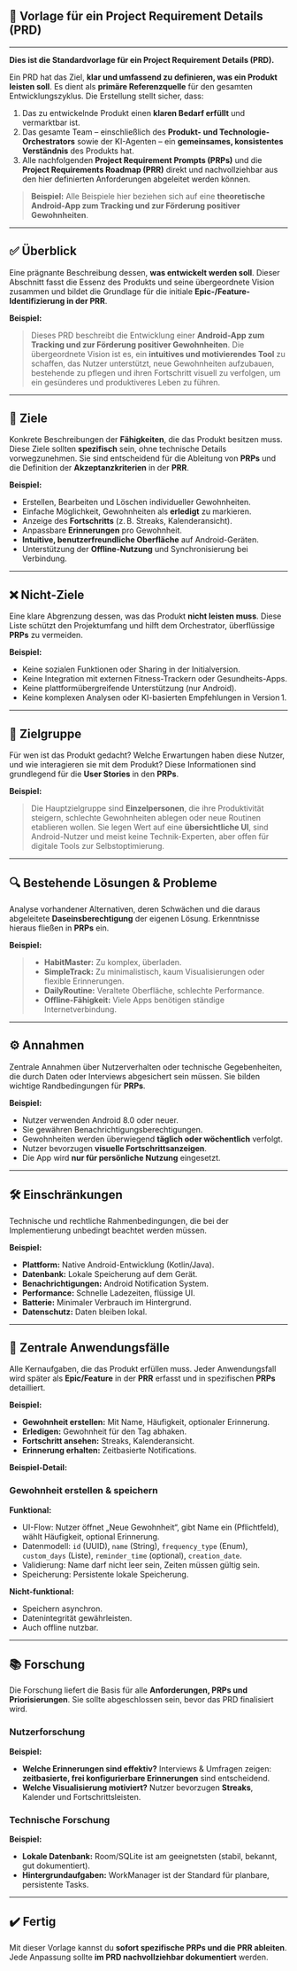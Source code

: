 ## 📌 **Vorlage für ein Project Requirement Details (PRD)**

---

**Dies ist die Standardvorlage für ein Project Requirement Details (PRD).**

Ein PRD hat das Ziel, **klar und umfassend zu definieren, was ein Produkt leisten soll**. Es dient als **primäre Referenzquelle** für den gesamten Entwicklungszyklus. Die Erstellung stellt sicher, dass:

1. Das zu entwickelnde Produkt einen **klaren Bedarf erfüllt** und vermarktbar ist.
2. Das gesamte Team – einschließlich des **Produkt- und Technologie-Orchestrators** sowie der KI-Agenten – ein **gemeinsames, konsistentes Verständnis** des Produkts hat.
3. Alle nachfolgenden **Project Requirement Prompts (PRPs)** und die **Project Requirements Roadmap (PRR)** direkt und nachvollziehbar aus den hier definierten Anforderungen abgeleitet werden können.

> **Beispiel:**
> Alle Beispiele hier beziehen sich auf eine **theoretische Android-App zum Tracking und zur Förderung positiver Gewohnheiten**.

---

## ✅ **Überblick**

Eine prägnante Beschreibung dessen, **was entwickelt werden soll**. Dieser Abschnitt fasst die Essenz des Produkts und seine übergeordnete Vision zusammen und bildet die Grundlage für die initiale **Epic-/Feature-Identifizierung in der PRR**.

**Beispiel:**

> Dieses PRD beschreibt die Entwicklung einer **Android-App zum Tracking und zur Förderung positiver Gewohnheiten**.
> Die übergeordnete Vision ist es, ein **intuitives und motivierendes Tool** zu schaffen, das Nutzer unterstützt, neue Gewohnheiten aufzubauen, bestehende zu pflegen und ihren Fortschritt visuell zu verfolgen, um ein gesünderes und produktiveres Leben zu führen.

---

## 🎯 **Ziele**

Konkrete Beschreibungen der **Fähigkeiten**, die das Produkt besitzen muss. Diese Ziele sollten **spezifisch** sein, ohne technische Details vorwegzunehmen. Sie sind entscheidend für die Ableitung von **PRPs** und die Definition der **Akzeptanzkriterien** in der **PRR**.

**Beispiel:**

* Erstellen, Bearbeiten und Löschen individueller Gewohnheiten.
* Einfache Möglichkeit, Gewohnheiten als **erledigt** zu markieren.
* Anzeige des **Fortschritts** (z. B. Streaks, Kalenderansicht).
* Anpassbare **Erinnerungen** pro Gewohnheit.
* **Intuitive, benutzerfreundliche Oberfläche** auf Android-Geräten.
* Unterstützung der **Offline-Nutzung** und Synchronisierung bei Verbindung.

---

## ❌ **Nicht-Ziele**

Eine klare Abgrenzung dessen, was das Produkt **nicht leisten muss**. Diese Liste schützt den Projektumfang und hilft dem Orchestrator, überflüssige **PRPs** zu vermeiden.

**Beispiel:**

* Keine sozialen Funktionen oder Sharing in der Initialversion.
* Keine Integration mit externen Fitness-Trackern oder Gesundheits-Apps.
* Keine plattformübergreifende Unterstützung (nur Android).
* Keine komplexen Analysen oder KI-basierten Empfehlungen in Version 1.

---

## 👥 **Zielgruppe**

Für wen ist das Produkt gedacht? Welche Erwartungen haben diese Nutzer, und wie interagieren sie mit dem Produkt? Diese Informationen sind grundlegend für die **User Stories** in den **PRPs**.

**Beispiel:**

> Die Hauptzielgruppe sind **Einzelpersonen**, die ihre Produktivität steigern, schlechte Gewohnheiten ablegen oder neue Routinen etablieren wollen.
> Sie legen Wert auf eine **übersichtliche UI**, sind Android-Nutzer und meist keine Technik-Experten, aber offen für digitale Tools zur Selbstoptimierung.

---

## 🔍 **Bestehende Lösungen & Probleme**

Analyse vorhandener Alternativen, deren Schwächen und die daraus abgeleitete **Daseinsberechtigung** der eigenen Lösung. Erkenntnisse hieraus fließen in **PRPs** ein.

**Beispiel:**

> * **HabitMaster:** Zu komplex, überladen.
> * **SimpleTrack:** Zu minimalistisch, kaum Visualisierungen oder flexible Erinnerungen.
> * **DailyRoutine:** Veraltete Oberfläche, schlechte Performance.
> * **Offline-Fähigkeit:** Viele Apps benötigen ständige Internetverbindung.

---

## ⚙️ **Annahmen**

Zentrale Annahmen über Nutzerverhalten oder technische Gegebenheiten, die durch Daten oder Interviews abgesichert sein müssen. Sie bilden wichtige Randbedingungen für **PRPs**.

**Beispiel:**

* Nutzer verwenden Android 8.0 oder neuer.
* Sie gewähren Benachrichtigungsberechtigungen.
* Gewohnheiten werden überwiegend **täglich oder wöchentlich** verfolgt.
* Nutzer bevorzugen **visuelle Fortschrittsanzeigen**.
* Die App wird **nur für persönliche Nutzung** eingesetzt.

---

## 🛠️ **Einschränkungen**

Technische und rechtliche Rahmenbedingungen, die bei der Implementierung unbedingt beachtet werden müssen.

**Beispiel:**

* **Plattform:** Native Android-Entwicklung (Kotlin/Java).
* **Datenbank:** Lokale Speicherung auf dem Gerät.
* **Benachrichtigungen:** Android Notification System.
* **Performance:** Schnelle Ladezeiten, flüssige UI.
* **Batterie:** Minimaler Verbrauch im Hintergrund.
* **Datenschutz:** Daten bleiben lokal.

---

## 🔑 **Zentrale Anwendungsfälle**

Alle Kernaufgaben, die das Produkt erfüllen muss. Jeder Anwendungsfall wird später als **Epic/Feature** in der **PRR** erfasst und in spezifischen **PRPs** detailliert.

**Beispiel:**

* **Gewohnheit erstellen:** Mit Name, Häufigkeit, optionaler Erinnerung.
* **Erledigen:** Gewohnheit für den Tag abhaken.
* **Fortschritt ansehen:** Streaks, Kalenderansicht.
* **Erinnerung erhalten:** Zeitbasierte Notifications.

**Beispiel-Detail:**

### **Gewohnheit erstellen & speichern**

**Funktional:**

* UI-Flow: Nutzer öffnet „Neue Gewohnheit“, gibt Name ein (Pflichtfeld), wählt Häufigkeit, optional Erinnerung.
* Datenmodell: `id` (UUID), `name` (String), `frequency_type` (Enum), `custom_days` (Liste), `reminder_time` (optional), `creation_date`.
* Validierung: Name darf nicht leer sein, Zeiten müssen gültig sein.
* Speicherung: Persistente lokale Speicherung.

**Nicht-funktional:**

* Speichern asynchron.
* Datenintegrität gewährleisten.
* Auch offline nutzbar.

---

## 📚 **Forschung**

Die Forschung liefert die Basis für alle **Anforderungen, PRPs und Priorisierungen**. Sie sollte abgeschlossen sein, bevor das PRD finalisiert wird.

### **Nutzerforschung**

**Beispiel:**

* **Welche Erinnerungen sind effektiv?**
  Interviews & Umfragen zeigen: **zeitbasierte, frei konfigurierbare Erinnerungen** sind entscheidend.
* **Welche Visualisierung motiviert?**
  Nutzer bevorzugen **Streaks**, Kalender und Fortschrittsleisten.

### **Technische Forschung**

**Beispiel:**

* **Lokale Datenbank:** Room/SQLite ist am geeignetsten (stabil, bekannt, gut dokumentiert).
* **Hintergrundaufgaben:** WorkManager ist der Standard für planbare, persistente Tasks.

---

## ✔️ **Fertig**

Mit dieser Vorlage kannst du **sofort spezifische PRPs und die PRR ableiten**. Jede Anpassung sollte **im PRD nachvollziehbar dokumentiert** werden. 
